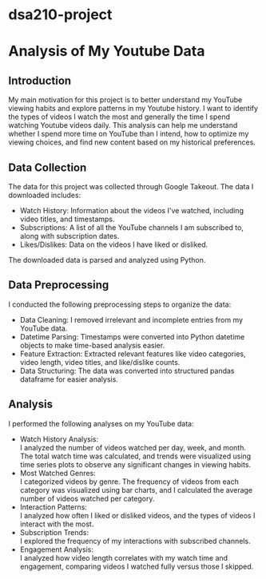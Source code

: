 # dsa210-project

# Analysis of My Youtube Data
## Introduction
My main motivation for this project is to better understand my YouTube viewing habits and explore patterns in my Youtube history. I want to identify the types of videos I watch the most and generally the time I spend watching Youtube videos daily. This analysis can help me understand whether I spend more time on YouTube than I intend, how to optimize my viewing choices, and find new content based on my historical preferences.

## Data Collection
The data for this project was collected through Google Takeout.
The data I downloaded includes:

* Watch History: Information about the videos I've watched, including video titles, and timestamps.  
* Subscriptions: A list of all the YouTube channels I am subscribed to, along with subscription dates.  
* Likes/Dislikes: Data on the videos I have liked or disliked.  
  
The downloaded data is parsed and analyzed using Python.

## Data Preprocessing
I conducted the following preprocessing steps to organize the data:  
* Data Cleaning: I removed irrelevant and incomplete entries from my YouTube data.
* Datetime Parsing: Timestamps were converted into Python datetime objects to make time-based analysis easier.
* Feature Extraction: Extracted relevant features like video categories, video length, video titles, and like/dislike counts.
* Data Structuring: The data was converted into structured pandas dataframe for easier analysis.

## Analysis
I performed the following analyses on my YouTube data:

* Watch History Analysis:  
I analyzed the number of videos watched per day, week, and month. The total watch time was calculated, and trends were visualized using time series plots to observe any significant changes in viewing habits.
* Most Watched Genres:  
I categorized videos by genre. The frequency of videos from each category was visualized using bar charts, and I calculated the average number of videos watched per category.
* Interaction Patterns:  
I analyzed how often I liked or disliked videos, and the types of videos I interact with the most.
* Subscription Trends:  
I explored the frequency of my interactions with subscribed channels.
* Engagement Analysis:  
I analyzed how video length correlates with my watch time and engagement, comparing videos I watched fully versus those I skipped.

